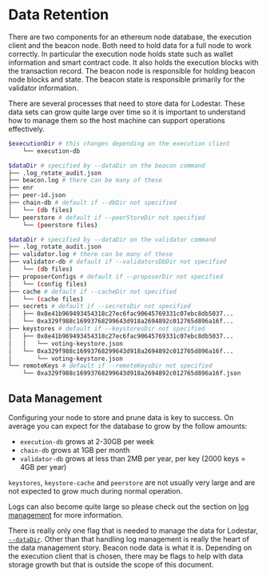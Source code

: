 # Data Retention

There are two components for an ethereum node database, the execution client and the beacon node. Both need to hold data for a full node to work correctly. In particular the execution node holds state such as wallet information and smart contract code. It also holds the execution blocks with the transaction record. The beacon node is responsible for holding beacon node blocks and state. The beacon state is responsible primarily for the validator information.

There are several processes that need to store data for Lodestar. These data sets can grow quite large over time so it is important to understand how to manage them so the host machine can support operations effectively.

```bash
$executionDir # this changes depending on the execution client
    └── execution-db

$dataDir # specified by --dataDir on the beacon command
├── .log_rotate_audit.json
├── beacon.log # there can be many of these
├── enr
├── peer-id.json
├── chain-db # default if --dbDir not specified
│   └── (db files)
└── peerstore # default if --peerStoreDir not specified
    └── (peerstore files)

$dataDir # specified by --dataDir on the validator command
├── .log_rotate_audit.json
├── validator.log # there can be many of these
├── validator-db # default if --validatorsDbDir not specified
│   └── (db files)
├── proposerConfigs # default if --proposerDir not specified
│   └── (config files)
├── cache # default if --cacheDir not specified
│   └── (cache files)
├── secrets # default if --secretsDir not specified
│   ├── 0x8e41b969493454318c27ec6fac90645769331c07ebc8db5037...
│   └── 0xa329f988c16993768299643d918a2694892c012765d896a16f...
├── keystores # default if --keystoresDir not specified
│   ├── 0x8e41b969493454318c27ec6fac90645769331c07ebc8db5037...
│   │   └── voting-keystore.json
│   └── 0xa329f988c16993768299643d918a2694892c012765d896a16f...
│       └── voting-keystore.json
└── remoteKeys # default if --remoteKeysDir not specified
    └── 0xa329f988c16993768299643d918a2694892c012765d896a16f.json
```

## Data Management

Configuring your node to store and prune data is key to success. On average you can expect for the database to grow by the follow amounts:

- `execution-db` grows at 2-30GB per week
- `chain-db` grows at 1GB per month
- `validator-db` grows at less than 2MB per year, per key (2000 keys = 4GB per year)

`keystores`, `keystore-cache` and `peerstore` are not usually very large and are not expected to grow much during normal operation.

Logs can also become quite large so please check out the section on [log management](./logging-and-metrics/log-management.md) for more information.

There is really only one flag that is needed to manage the data for Lodestar, [`--dataDir`](./beacon-management/beacon-cli#--datadir). Other than that handling log management is really the heart of the data management story. Beacon node data is what it is. Depending on the execution client that is chosen, there may be flags to help with data storage growth but that is outside the scope of this document.
